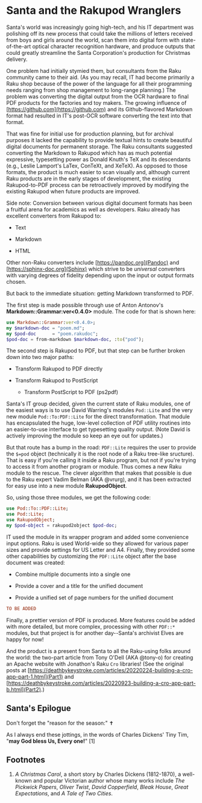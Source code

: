 # Santa and the Rakupod Wranglers

Santa's world was increasingly going high-tech, and his IT department was polishing off its new process that could take the millions of letters received from boys and girls around the world, scan them into digital form with state-of-the-art optical character recognition hardware, and produce outputs that could greatly streamline the Santa Corporation's production for Christmas delivery.

One problem had initially stymied them, but consultants from the Raku community came to their aid. (As you may recall, IT had become primarily a Raku shop because of the power of the language for all their programming needs ranging from shop management to long-range planning.) The problem was converting the digital output from the OCR hardware to final PDF products for the factories and toy makers. The growing influence of [https://github.com](https://github.com) and its Github-flavored Markdown format had resulted in IT's post-OCR software converting the text into that format.

That was fine for initial use for production planning, but for archival purposes it lacked the capability to provide textual hints to create beautiful digital documents for permanent storage. The Raku consultants suggested converting the Markdown to Rakupod which has as much potential expressive, typesetting power as Donald Knuth's TeX and its descendants (e.g., Leslie Lamport's LaTex, ConTeXt, and XeTeX). As opposed to those formats, the product is much easier to scan visually and, although current Raku products are in the early stages of development, the existing Rakupod-to-PDF process can be retroactively improved by modifying the existing Rakupod when future products are improved.

Side note: Conversion between various digital document formats has been a fruitful arena for academics as well as developers. Raku already has excellent converters from Rakupod to:

  * Text

  * Markdown

  * HTML

Other non-Raku converters include [https://pandoc.org](Pandoc) and [https://sphinx-doc.org](Sphinx) which strive to be *universal* converters with varying degrees of fidelity depending upon the input or output formats chosen.

But back to the immediate situation: getting Markdown transformed to PDF.

The first step is made possible through use of Anton Antonov's **Markdown::Grammar:ver<0.4.0>** module. The code for that is shown here:

```raku
use Markdown::Grammar:ver<0.4.0>;
my $markdown-doc = "poem.md";
my $pod-doc      = "poem.rakudoc";
$pod-doc = from-markdown $markdown-doc, :to("pod");
```

The second step is Rakupod to PDF, but that step can be further broken down into two major paths:

  * Transform Rakupod to PDF directly

  * Transform Rakupod to PostScript

    * Transform PostScript to PDF (ps2pdf)

Santa's IT group decided, given the current state of Raku modules, one of the easiest ways is to use David Warring's modules `Pod::Lite` and the very new module `Pod::To:PDF::Lite` for the direct transformation. That module has encapsulated the huge, low-level collection of PDF utility routines into an easier-to-use interface to get typesetting quality output. (Note David is actively improving the module so keep an eye out for updates.)

But that route has a bump in the road: `PDF::Lite` requires the user to provide the `$=pod` object (technically it is the root node of a Raku tree-like sructure). That is easy if you're calling it inside a Raku program, but not if you're trying to access it from another program or module. Thus comes a new Raku module to the rescue. The clever algorithm that makes that possible is due to the Raku expert Vadim Belman (AKA @vrurg), and it has been extracted for easy use into a new module **RakupodObject**.

So, using those three modules, we get the following code:

```raku
use Pod::To::PDF::Lite;
use Pod::Lite;
use RakupodObject;
my $pod-object = rakupod2object $pod-doc;
```

IT used the module in its wrapper program and added some convenience input options. Raku is used World-wide so they allowed for various paper sizes and provide settings for US Letter and A4. Finally, they provided some other capabilities by customizing the `PDF::Lite` object after the base document was created:

  * Combine multiple documents into a single one

  * Provide a cover and a title for the unified document

  * Provide a unified set of page numbers for the unified document

```raku
TO BE ADDED
```

Finally, a prettier version of PDF is produced. More features could be added with more detailed, but more complex, processing with other `PDF::*` modules, but that project is for another day--Santa's archivist Elves are happy for now!

And the product is a present from Santa to all the Raku-using folks around the world: the two-part article from Tony O'Dell (AKA @tony-o) for creating an Apache website with Jonathon's Raku `Cro` libraries! (See the original posts at [https://deathbykeystroke.com/articles/20220224-building-a-cro-app-part-1.html](Part1) and [https://deathbykeystroke.com/articles/20220923-building-a-cro-app-part-b.html](Part2).)

Santa's Epilogue
----------------

Don't forget the "reason for the season:" ✝

As I always end these jottings, in the words of Charles Dickens' Tiny Tim, "**may God bless Us, Every one!**" [1]

Footnotes
---------

1. *A Christmas Carol*, a short story by Charles Dickens (1812-1870), a well-known and popular Victorian author whose many works include *The Pickwick Papers*, *Oliver Twist*, *David Copperfield*, *Bleak House*, *Great Expectations*, and *A Tale of Two Cities*.
